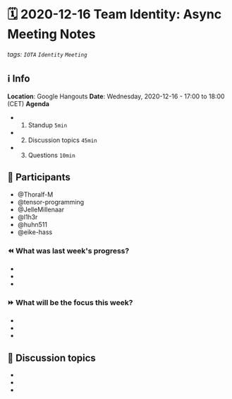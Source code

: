 # 🗓️ 2020-12-16 Team Identity: Async Meeting Notes
###### tags: `IOTA` `Identity` `Meeting`

## ℹ️ Info
**Location**: Google Hangouts
**Date**: Wednesday, 2020-12-16 - 17:00 to 18:00 (CET) 
**Agenda**
- 1. Standup `5min`
- 2. Discussion topics `45min`
- 3. Questions `10min`

## 👥 Participants
- @Thoralf-M
- @tensor-programming
- @JelleMillenaar
- @l1h3r
- @huhn511
- @eike-hass


### ⏪ What was last week's progress?
- 
- 
- 

### ⏩ What will be the focus this week?
- 
- 
- 

## 💬 Discussion topics
- 
- 
- 
